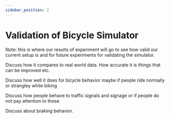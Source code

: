 ```yaml
---
sidebar_position: 2
---
```


# Validation of Bicycle Simulator

Note: this is where our results of experiment will go to see how valid our current setup is and for future experiments for validating the simulator.

Discuss how it compares to real world data. How accurate it is things that can be improved etc. 

Discuss how well it does for bicycle behavior maybe if people ride normally or strangley while biking

Discuss how people behave to traffic signals and signage or if people do not pay attention to these

Discuss about braking behavior.

